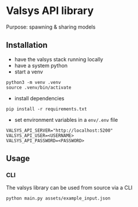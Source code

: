 # Valsys API library

Purpose: spawning & sharing models



## Installation
- have the valsys stack running locally
- have a system python
- start a venv
```
python3 -m venv .venv
source .venv/bin/activate
```
- install dependencies
```
pip install -r requirements.txt
```
- set environment variables in a `env/.env` file
```
VALSYS_API_SERVER="http://localhost:5200"
VALSYS_API_USER=<USERNAME>
VALSYS_API_PASSWORD=<PASSWORD>
```

## Usage
### CLI
The valsys library can be used from source via a CLI
```
python main.py assets/example_input.json
```
